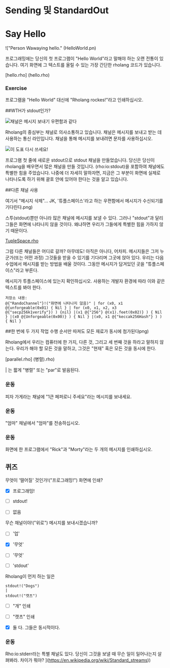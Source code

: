 # Sending 및 StandardOut

# Say Hello

!["Person Wawaying hello." (HelloWorld.pn)


프로그래밍에는 당신의 첫 프로그램이 "Hello World"라고 말해야 하는 오랜 전통이 있습니다. 여기 화면에 그 텍스트를 올릴 수 있는 가장 간단한 rholang 코드가 있습니다.

[hello.rho] (hello.rho)

### Exercise
프로그램을 "Hello World" 대신에 "Rholang rockes!"라고 인쇄하십시오.


##WTH가 stdout인가?

![채널은 메시지 보내기 우편함과 같다](mailbox.png)

Rholang의 중심부는 채널로 의사소통하고 있습니다. 채널은 메시지를 보내고 받는 데 사용하는 통신 라인입니다. 채널을 통해 메시지를 보내려면 문자를 사용하십시오.

![이 도표 다시 쓰세요!](sendSyntax.png)

프로그램 첫 줄에 새로운 stdout으로 stdout 채널을 만들었습니다. 당신은 당신이 rholang을 배우면서 많은 채널을 만들 것입니다. (rho:io:stdout)을 포함하여 채널에도 특별한 힘을 주었습니다. 나중에 더 자세히 말하자면, 지금은 그 부분이 화면에 실제로 나타나도록 하기 위해 괄호 안에 있어야 한다는 것을 알고 있습니다.


##다른 채널 사용

여기서 "메시지 삭제"... JK, '튜플스페이스'라고 하는 우편함에서 메시지가 수신되기를 기다린다.png)

스투(stdout)뿐만 아니라 많은 채널에 메시지를 보낼 수 있다. 그러나 "stdout"과 달리 그들은 화면에 나타나지 않을 것이다. 왜냐하면 우리가 그들에게 특별한 힘을 가하지 않기 때문이다.

[TupleSpace.rho](TupleSpace.rho)

그럼 다른 채널들은 어디로 갈까? 아무데도! 아직은 아니다, 어차피. 메시지들은 그저 누군가(또는 어떤 과정) 그것들을 받을 수 있기를 기다리며 그곳에 앉아 있다. 우리는 다음 수업에서 메시지를 받는 방법을 배울 것이다. 그동안 메시지가 담겨있던 곳을 "튜플스페이스"라고 부른다.

메시지가 투플스페이스에 있는지 확인하십시오. 사용하는 개발자 환경에 따라 이와 같은 텍스트를 봐야 한다.

```
저장소 내용:
@{"RandoChannel"}!("화면에 나타나지 않음)" | for (x0, x1 @{unforgeable(0x01) { Nil } | for (x0, x1, x2, x3 @{"secp256k1verify"}) ) {nil} |(x1 @{"256"} @(x1).feet(0x02)} ) { Nil } |(x0 @{Unforgeable(0x00)} ) { Nil } |(x0, x1 @{"keccak256Hash"} ) ) { Nil }
```



##한 번에 두 가지 작업 수행
순서만 따져도 모든 재료가 동시에 첨가된다png)

Rholang에서 우리는 컴퓨터에 한 가지, 다른 것, 그리고 세 번째 것을 하라고 말하지 않는다. 우리가 해야 할 모든 것을 말하고, 그것은 "현재" 혹은 모든 것을 동시에 한다.

[parallel.rho] (병렬).rho)

| 는 짧게 "병렬" 또는 "par"로 발음된다.


### 운동
피자 가게라는 채널에 "1큰 페퍼로니 주세요"라는 메시지를 보내세요.

### 운동
"엄마" 채널에서 "엄마"를 전송하십시오.

### 운동
화면에 한 프로그램에서 "Rick"과 "Morty"라는 두 개의 메시지를 인쇄하십시오.



## 퀴즈

무엇이 '떨어질' 것인가!("프로그래밍!") 화면에 인쇄?
- [x] 프로그래밍!
- [ ] stdout!
- [ ] 없음


무슨 채널이야!("위로") 메시지를 보내시겠습니까?
- [ ] '업'
- [x] '무엇'
- [ ] '무엇'
- [ ] 'stdout'


Rholang이 먼저 하는 일은
```
stdout!("Dogs")
|
stdout!("캣츠")
```
- [ ] "개" 인쇄
- [ ] "캣츠" 인쇄
- [x] 둘 다. 그들은 동시적이다.


### 운동
Rho:io:stderr라는 특별 채널도 있다. 당신이 그것을 보낼 때 무슨 일이 일어나는지 살펴봐라. 차이가 뭐야? ](https://en.wikipedia.org/wiki/Standard_streams))